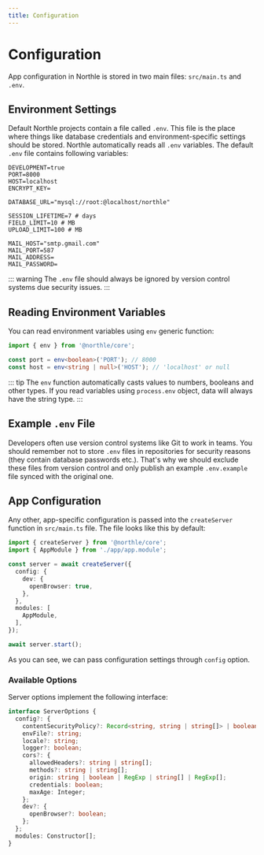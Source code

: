 ```yaml
---
title: Configuration
---
```


# Configuration

App configuration in Northle is stored in two main files: `src/main.ts` and `.env`.

## Environment Settings

Default Northle projects contain a file called `.env`. This file is the place where things like database credentials and environment-specific settings should be stored. Northle automatically reads all `.env` variables. The default `.env` file contains following variables:

```
DEVELOPMENT=true
PORT=8000
HOST=localhost
ENCRYPT_KEY=

DATABASE_URL="mysql://root:@localhost/northle"

SESSION_LIFETIME=7 # days
FIELD_LIMIT=10 # MB
UPLOAD_LIMIT=100 # MB

MAIL_HOST="smtp.gmail.com"
MAIL_PORT=587
MAIL_ADDRESS=
MAIL_PASSWORD=
```

::: warning
The `.env` file should always be ignored by version control systems due security issues.
:::

## Reading Environment Variables

You can read environment variables using `env` generic function:

```ts
import { env } from '@northle/core';

const port = env<boolean>('PORT'); // 8000
const host = env<string | null>('HOST'); // 'localhost' or null
```

::: tip
The `env` function automatically casts values to numbers, booleans and other types. If you read variables using `process.env` object, data will always have the string type.
:::

## Example `.env` File

Developers often use version control systems like Git to work in teams. You should remember not to store `.env` files in repositories for security reasons (they contain database passwords etc.). That's why we should exclude these files from version control and only publish an example `.env.example` file synced with the original one.

## App Configuration

Any other, app-specific configuration is passed into the `createServer` function in `src/main.ts` file. The file looks like this by default:

```ts
import { createServer } from '@northle/core';
import { AppModule } from './app/app.module';

const server = await createServer({
  config: {
    dev: {
      openBrowser: true,
    },
  },
  modules: [
    AppModule,
  ],
});

await server.start();
```

As you can see, we can pass configuration settings through `config` option.

### Available Options

Server options implement the following interface:

```ts
interface ServerOptions {
  config?: {
    contentSecurityPolicy?: Record<string, string | string[]> | boolean;
    envFile?: string;
    locale?: string;
    logger?: boolean;
    cors?: {
      allowedHeaders?: string | string[];
      methods?: string | string[];
      origin: string | boolean | RegExp | string[] | RegExp[];
      credentials: boolean;
      maxAge: Integer;
    };
    dev?: {
      openBrowser?: boolean;
    };
  };
  modules: Constructor[];
}
```

